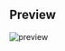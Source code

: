 Preview
-------

![preview](https://github.com/mohabaks/dotfiles/blob/master/.config/mozilla/firefox/preview.png)
